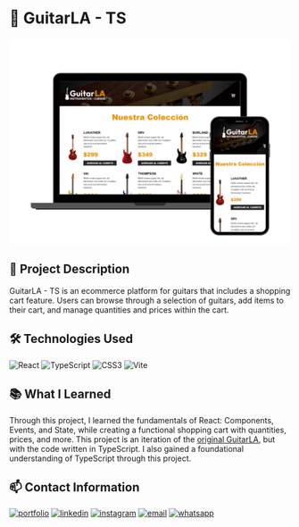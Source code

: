 # 🎸 GuitarLA - TS

![Profile Image](public\img\GuitarLA-Mockup.png)

## 📖 Project Description
GuitarLA - TS is an ecommerce platform for guitars that includes a shopping cart feature. Users can browse through a selection of guitars, add items to their cart, and manage quantities and prices within the cart.

## 🛠 Technologies Used
![React](https://img.shields.io/badge/React-20232A?style=for-the-badge&logo=react&logoColor=61DAFB) 
![TypeScript](https://img.shields.io/badge/TypeScript-007ACC?style=for-the-badge&logo=typescript&logoColor=white)
![CSS3](https://img.shields.io/badge/CSS3-1572B6?style=for-the-badge&logo=css3&logoColor=white)
![Vite](https://img.shields.io/badge/Vite-B73BFE?style=for-the-badge&logo=vite&logoColor=FFD62E)

## 📚 What I Learned
Through this project, I learned the fundamentals of React: Components, Events, and State, while creating a functional shopping cart with quantities, prices, and more. This project is an iteration of the [original GuitarLA](https://github.com/AimarBustamante/guitar-la), but with the code written in TypeScript. I also gained a foundational understanding of TypeScript through this project.

## 📫 Contact Information
[![portfolio](https://img.shields.io/badge/my_portfolio-000?style=for-the-badge&logo=ko-fi&logoColor=white)](https://aimarbusta.netlify.app/)
[![linkedin](https://img.shields.io/badge/linkedin-0A66C2?style=for-the-badge&logo=linkedin&logoColor=white)](https://www.linkedin.com/in/aimarbustamante/)
[![instagram](https://img.shields.io/badge/Instagram-E4405F?style=for-the-badge&logo=instagram&logoColor=white)](https://www.instagram.com/aimarbusta.dev/) 
[![email](https://img.shields.io/badge/Microsoft_Outlook-0078D4?style=for-the-badge&logo=microsoft-outlook&logoColor=white)](mailto:aimarbustamante379@hotmail.com) 
[![whatsapp](https://img.shields.io/badge/WhatsApp-25D366?style=for-the-badge&logo=whatsapp&logoColor=white)](https://wa.me/65167602) 